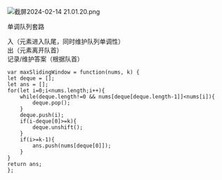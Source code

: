 ![截屏2024-02-14 21.01.20.png](https://img.xwyue.com/i/2024/02/15/65cd2aeb61cb7.png)

单调队列套路     

入（元素进入队尾，同时维护队列单调性）     
出（元素离开队首）   
记录/维护答案（根据队首）    

```code
var maxSlidingWindow = function(nums, k) {
let deque = [];
let ans = [];
for(let i=0;i<nums.length;i++){
    while(deque.length!=0 && nums[deque[deque.length-1]]<nums[i]){
        deque.pop();
    }
    deque.push(i);
    if(i-deque[0]>=k){
        deque.unshift();
    }
    if(i>=k-1){
        ans.push(nums[deque[0]]);
    }
}
return ans;
};
```

